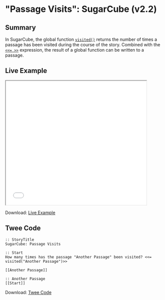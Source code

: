 # "Passage Visits": SugarCube (v2.2)

## Summary

In SugarCube, the global function [`visited()`](http://www.motoslave.net/sugarcube/2/docs/#functions-function-visited) returns the number of times a passage has been visited during the course of the story. Combined with the [`<<= >>`](http://www.motoslave.net/sugarcube/2/docs/#macros-macro-equal) expression, the result of a global function can be written to a passage.

## Live Example

<section>
<iframe src="sugarcube_passagevisits_example.html" height=400 width=90%></iframe>


Download: <a href="sugarcube_passagevisits_example.html" target="_blank">Live Example</a>
</section>

## Twee Code

```
:: StoryTitle
SugarCube: Passage Visits

:: Start
How many times has the passage "Another Passage" been visited? <<= visited("Another Passage")>>

[[Another Passage]]

:: Another Passage
[[Start]]

```

Download: <a href="sugarcube_passagevisits_twee.txt" target="_blank">Twee Code</a>
